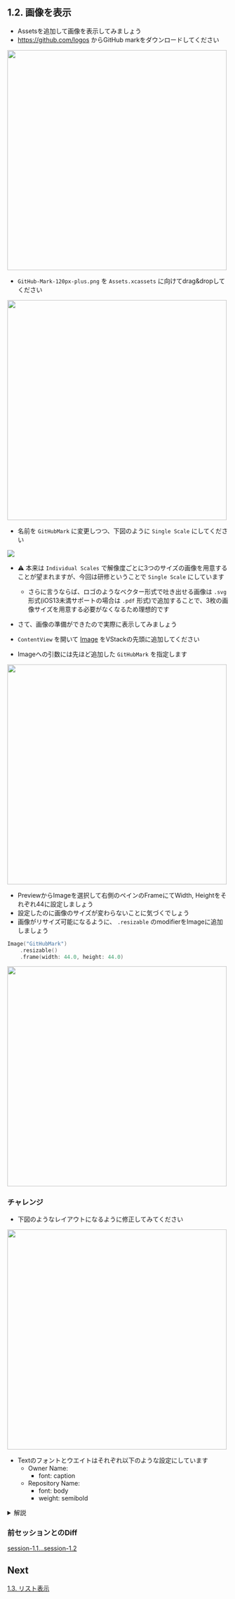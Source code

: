## 1.2. 画像を表示
- Assetsを追加して画像を表示してみましょう
- https://github.com/logos からGitHub markをダウンロードしてください

<img src="https://user-images.githubusercontent.com/8536870/115510465-bd640e80-a2ba-11eb-8490-bacf4df5c012.png" height=500>

- `GitHub-Mark-120px-plus.png` を `Assets.xcassets` に向けてdrag&dropしてください

<img src="https://user-images.githubusercontent.com/8536870/115510540-d53b9280-a2ba-11eb-97f7-ebd7345aae59.png" height=500>

- 名前を `GitHubMark` に変更しつつ、下図のように `Single Scale` にしてください

<img src="https://user-images.githubusercontent.com/8536870/115510613-eb495300-a2ba-11eb-9bf8-8e96b2b3e07b.png">

- ⚠︎ 本来は `Individual Scales` で解像度ごとに3つのサイズの画像を用意することが望まれますが、今回は研修ということで `Single Scale` にしています
    - さらに言うならば、ロゴのようなベクター形式で吐き出せる画像は `.svg` 形式(iOS13未満サポートの場合は `.pdf` 形式)で追加することで、3枚の画像サイズを用意する必要がなくなるため理想的です

- さて、画像の準備ができたので実際に表示してみましょう
- `ContentView` を開いて [Image](https://developer.apple.com/documentation/swiftui/image) をVStackの先頭に追加してください
- Imageへの引数には先ほど追加した `GitHubMark` を指定します

<img src="https://user-images.githubusercontent.com/8536870/115510706-061bc780-a2bb-11eb-82e6-00404eef74cf.png" height=500>

- PreviewからImageを選択して右側のペインのFrameにてWidth, Heightをそれぞれ44に設定しましょう
- 設定したのに画像のサイズが変わらないことに気づくでしょう
- 画像がリサイズ可能になるように、 `.resizable` のmodifierをImageに追加しましょう

```swift
Image("GitHubMark")
    .resizable()
    .frame(width: 44.0, height: 44.0)
```

<img src="https://user-images.githubusercontent.com/8536870/115510756-16cc3d80-a2bb-11eb-9983-c212dc188003.png" height=500>

### チャレンジ
- 下図のようなレイアウトになるように修正してみてください

<img src="https://user-images.githubusercontent.com/8536870/115510855-319eb200-a2bb-11eb-806e-bb2cc45bd923.png" height=500>

- Textのフォントとウエイトはそれぞれ以下のような設定にしています
  - Owner Name:
    - font: caption
  - Repository Name:
    - font: body
    - weight: semibold

<details>
    <summary>解説</summary>
画像とテキストを横に並べる必要があるので、以下のようにHStackを使う必要があります

```swift
HStack {
    Image("GitHubMark")
        .resizable()
        .frame(
            width: 44.0,
            height: 44.0
        )
    VStack(alignment: .leading) {
        Text("Owner Name")
            .font(.caption)
        Text("Repository Name")
            .font(.body)
            .fontWeight(.semibold)
    }
} 
```
</details>

### 前セッションとのDiff
[session-1.1...session-1.2](https://github.com/mixigroup/ios-swiftui-training/compare/session-1.1...session-1.2)

## Next
[1.3. リスト表示](https://github.com/mixigroup/ios-swiftui-training/tree/session-1.3)

